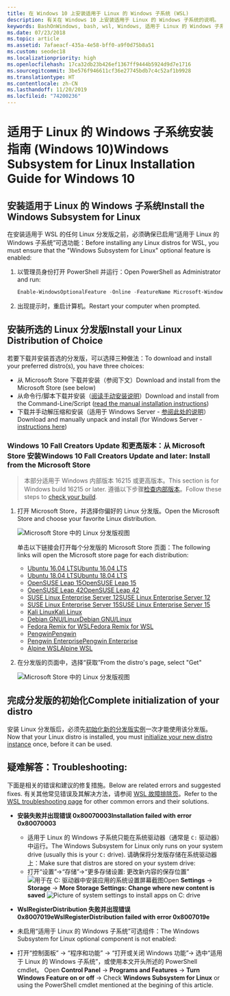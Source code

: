 ```yaml
---
title: 在 Windows 10 上安装适用于 Linux 的 Windows 子系统 (WSL)
description: 有关在 Windows 10 上安装适用于 Linux 的 Windows 子系统的说明。
keywords: BashOnWindows, bash, wsl, Windows, 适用于 Linux 的 Windows 子系统, windowssubsystem, ubuntu, debian, suse, Windows 10, 安装
ms.date: 07/23/2018
ms.topic: article
ms.assetid: 7afaeacf-435a-4e58-bff0-a9f0d75b8a51
ms.custom: seodec18
ms.localizationpriority: high
ms.openlocfilehash: 17ca32db23b426ef1367ff9444b5924d9d7e1716
ms.sourcegitcommit: 3be576f946611cf36e27745bdb7c4c52af1b9928
ms.translationtype: HT
ms.contentlocale: zh-CN
ms.lasthandoff: 11/20/2019
ms.locfileid: "74200236"
---
```

# <a name="windows-subsystem-for-linux-installation-guide-for-windows-10"></a><span data-ttu-id="4ee3b-104">适用于 Linux 的 Windows 子系统安装指南 (Windows 10)</span><span class="sxs-lookup"><span data-stu-id="4ee3b-104">Windows Subsystem for Linux Installation Guide for Windows 10</span></span>

## <a name="install-the-windows-subsystem-for-linux"></a><span data-ttu-id="4ee3b-105">安装适用于 Linux 的 Windows 子系统</span><span class="sxs-lookup"><span data-stu-id="4ee3b-105">Install the Windows Subsystem for Linux</span></span>

<span data-ttu-id="4ee3b-106">在安装适用于 WSL 的任何 Linux 分发版之前，必须确保已启用“适用于 Linux 的 Windows 子系统”可选功能：</span><span class="sxs-lookup"><span data-stu-id="4ee3b-106">Before installing any Linux distros for WSL, you must ensure that the "Windows Subsystem for Linux" optional feature is enabled:</span></span>

1. <span data-ttu-id="4ee3b-107">以管理员身份打开 PowerShell 并运行：</span><span class="sxs-lookup"><span data-stu-id="4ee3b-107">Open PowerShell as Administrator and run:</span></span>
    ```powershell
    Enable-WindowsOptionalFeature -Online -FeatureName Microsoft-Windows-Subsystem-Linux
    ```

2. <span data-ttu-id="4ee3b-108">出现提示时，重启计算机。</span><span class="sxs-lookup"><span data-stu-id="4ee3b-108">Restart your computer when prompted.</span></span>

## <a name="install-your-linux-distribution-of-choice"></a><span data-ttu-id="4ee3b-109">安装所选的 Linux 分发版</span><span class="sxs-lookup"><span data-stu-id="4ee3b-109">Install your Linux Distribution of Choice</span></span>
<span data-ttu-id="4ee3b-110">若要下载并安装首选的分发版，可以选择三种做法：</span><span class="sxs-lookup"><span data-stu-id="4ee3b-110">To download and install your preferred distro(s), you have three choices:</span></span>
* <span data-ttu-id="4ee3b-111">从 Microsoft Store 下载并安装（参阅下文）</span><span class="sxs-lookup"><span data-stu-id="4ee3b-111">Download and install from the Microsoft Store (see below)</span></span>
* <span data-ttu-id="4ee3b-112">从命令行/脚本下载并安装（[阅读手动安装说明](install-manual.md)）</span><span class="sxs-lookup"><span data-stu-id="4ee3b-112">Download and install from the Command-Line/Script ([read the manual installation instructions](install-manual.md))</span></span>
* <span data-ttu-id="4ee3b-113">下载并手动解压缩和安装（适用于 Windows Server - [参阅此处的说明](install-on-server.md)）</span><span class="sxs-lookup"><span data-stu-id="4ee3b-113">Download and manually unpack and install (for Windows Server - [instructions here](install-on-server.md))</span></span>

### <a name="windows-10-fall-creators-update-and-later-install-from-the-microsoft-store"></a><span data-ttu-id="4ee3b-114">Windows 10 Fall Creators Update 和更高版本：从 Microsoft Store 安装</span><span class="sxs-lookup"><span data-stu-id="4ee3b-114">Windows 10 Fall Creators Update and later: Install from the Microsoft Store</span></span>

> <span data-ttu-id="4ee3b-115">本部分适用于 Windows 内部版本 16215 或更高版本。</span><span class="sxs-lookup"><span data-stu-id="4ee3b-115">This section is for Windows build 16215 or later.</span></span>  <span data-ttu-id="4ee3b-116">遵循以下步骤[检查内部版本](troubleshooting.md#check-your-build-number)。</span><span class="sxs-lookup"><span data-stu-id="4ee3b-116">Follow these steps to [check your build](troubleshooting.md#check-your-build-number).</span></span> 

1. <span data-ttu-id="4ee3b-117">打开 Microsoft Store，并选择你偏好的 Linux 分发版。</span><span class="sxs-lookup"><span data-stu-id="4ee3b-117">Open the Microsoft Store and choose your favorite Linux distribution.</span></span>

    ![Microsoft Store 中的 Linux 分发版视图](media/store.png)

    <span data-ttu-id="4ee3b-119">单击以下链接会打开每个分发版的 Microsoft Store 页面：</span><span class="sxs-lookup"><span data-stu-id="4ee3b-119">The following links will open the Microsoft store page for each distribution:</span></span>

    * [<span data-ttu-id="4ee3b-120">Ubuntu 16.04 LTS</span><span class="sxs-lookup"><span data-stu-id="4ee3b-120">Ubuntu 16.04 LTS</span></span>](https://www.microsoft.com/store/apps/9pjn388hp8c9)
    * [<span data-ttu-id="4ee3b-121">Ubuntu 18.04 LTS</span><span class="sxs-lookup"><span data-stu-id="4ee3b-121">Ubuntu 18.04 LTS</span></span>](https://www.microsoft.com/store/apps/9N9TNGVNDL3Q)
    * [<span data-ttu-id="4ee3b-122">OpenSUSE Leap 15</span><span class="sxs-lookup"><span data-stu-id="4ee3b-122">OpenSUSE Leap 15</span></span>](https://www.microsoft.com/store/apps/9n1tb6fpvj8c)
    * [<span data-ttu-id="4ee3b-123">OpenSUSE Leap 42</span><span class="sxs-lookup"><span data-stu-id="4ee3b-123">OpenSUSE Leap 42</span></span>](https://www.microsoft.com/store/apps/9njvjts82tjx)
    * [<span data-ttu-id="4ee3b-124">SUSE Linux Enterprise Server 12</span><span class="sxs-lookup"><span data-stu-id="4ee3b-124">SUSE Linux Enterprise Server 12</span></span>](https://www.microsoft.com/store/apps/9p32mwbh6cns)
    * [<span data-ttu-id="4ee3b-125">SUSE Linux Enterprise Server 15</span><span class="sxs-lookup"><span data-stu-id="4ee3b-125">SUSE Linux Enterprise Server 15</span></span>](https://www.microsoft.com/store/apps/9pmw35d7fnlx)
    * [<span data-ttu-id="4ee3b-126">Kali Linux</span><span class="sxs-lookup"><span data-stu-id="4ee3b-126">Kali Linux</span></span>](https://www.microsoft.com/store/apps/9PKR34TNCV07)
    * [<span data-ttu-id="4ee3b-127">Debian GNU/Linux</span><span class="sxs-lookup"><span data-stu-id="4ee3b-127">Debian GNU/Linux</span></span>](https://www.microsoft.com/store/apps/9MSVKQC78PK6)
    * [<span data-ttu-id="4ee3b-128">Fedora Remix for WSL</span><span class="sxs-lookup"><span data-stu-id="4ee3b-128">Fedora Remix for WSL</span></span>](https://www.microsoft.com/store/apps/9n6gdm4k2hnc)
    * [<span data-ttu-id="4ee3b-129">Pengwin</span><span class="sxs-lookup"><span data-stu-id="4ee3b-129">Pengwin</span></span>](https://www.microsoft.com/store/apps/9NV1GV1PXZ6P)
    * [<span data-ttu-id="4ee3b-130">Pengwin Enterprise</span><span class="sxs-lookup"><span data-stu-id="4ee3b-130">Pengwin Enterprise</span></span>](https://www.microsoft.com/store/apps/9N8LP0X93VCP)
    * [<span data-ttu-id="4ee3b-131">Alpine WSL</span><span class="sxs-lookup"><span data-stu-id="4ee3b-131">Alpine WSL</span></span>](https://www.microsoft.com/store/apps/9p804crf0395)

1. <span data-ttu-id="4ee3b-132">在分发版的页面中，选择“获取”</span><span class="sxs-lookup"><span data-stu-id="4ee3b-132">From the distro's page, select "Get"</span></span>

    ![Microsoft Store 中的 Linux 分发版视图](media/UbuntuStore.png)

## <a name="complete-initialization-of-your-distro"></a><span data-ttu-id="4ee3b-134">完成分发版的初始化</span><span class="sxs-lookup"><span data-stu-id="4ee3b-134">Complete initialization of your distro</span></span>
<span data-ttu-id="4ee3b-135">安装 Linux 分发版后，必须先[初始化新的分发版实例](initialize-distro.md)一次才能使用该分发版。</span><span class="sxs-lookup"><span data-stu-id="4ee3b-135">Now that your Linux distro is installed, you must [initialize your new distro instance](initialize-distro.md) once, before it can be used.</span></span>

## <a name="troubleshooting"></a><span data-ttu-id="4ee3b-136">疑难解答：</span><span class="sxs-lookup"><span data-stu-id="4ee3b-136">Troubleshooting:</span></span> 

<span data-ttu-id="4ee3b-137">下面是相关的错误和建议的修复措施。</span><span class="sxs-lookup"><span data-stu-id="4ee3b-137">Below are related errors and suggested fixes.</span></span> <span data-ttu-id="4ee3b-138">有关其他常见错误及其解决方法，请参阅 [WSL 故障排除页](troubleshooting.md)。</span><span class="sxs-lookup"><span data-stu-id="4ee3b-138">Refer to the [WSL troubleshooting page](troubleshooting.md) for other common errors and their solutions.</span></span>

* <span data-ttu-id="4ee3b-139">**安装失败并出现错误 0x80070003**</span><span class="sxs-lookup"><span data-stu-id="4ee3b-139">**Installation failed with error 0x80070003**</span></span>
    * <span data-ttu-id="4ee3b-140">适用于 Linux 的 Windows 子系统只能在系统驱动器（通常是 `C:` 驱动器）中运行。</span><span class="sxs-lookup"><span data-stu-id="4ee3b-140">The Windows Subsystem for Linux only runs on your system drive (usually this is your `C:` drive).</span></span> <span data-ttu-id="4ee3b-141">请确保将分发版存储在系统驱动器上：</span><span class="sxs-lookup"><span data-stu-id="4ee3b-141">Make sure that distros are stored on your system drive:</span></span>  
    * <span data-ttu-id="4ee3b-142">打开“设置”->“存储”->“更多存储设置:    更改新内容的保存位置”
    ![用于在 C: 驱动器中安装应用的系统设置屏幕截图](media/AppStorage.png)</span><span class="sxs-lookup"><span data-stu-id="4ee3b-142">Open **Settings** -> **Storage** -> **More Storage Settings: Change where new content is saved**
![Picture of system settings to install apps on C: drive](media/AppStorage.png)</span></span>
    
    
 * <span data-ttu-id="4ee3b-143">**WslRegisterDistribution 失败并出现错误 0x8007019e**</span><span class="sxs-lookup"><span data-stu-id="4ee3b-143">**WslRegisterDistribution failed with error 0x8007019e**</span></span>   
  * <span data-ttu-id="4ee3b-144">未启用“适用于 Linux 的 Windows 子系统”可选组件：</span><span class="sxs-lookup"><span data-stu-id="4ee3b-144">The Windows Subsystem for Linux optional component is not enabled:</span></span> 
   * <span data-ttu-id="4ee3b-145">打开“控制面板” -> “程序和功能” -> “打开或关闭 Windows 功能”-> 选中“适用于 Linux 的 Windows 子系统”，或使用本文开头所述的 PowerShell cmdlet。    </span><span class="sxs-lookup"><span data-stu-id="4ee3b-145">Open **Control Panel** -> **Programs and Features** -> **Turn Windows Feature on or off** -> Check **Windows Subsystem for Linux** or using the PowerShell cmdlet mentioned at the begining of this article.</span></span>
